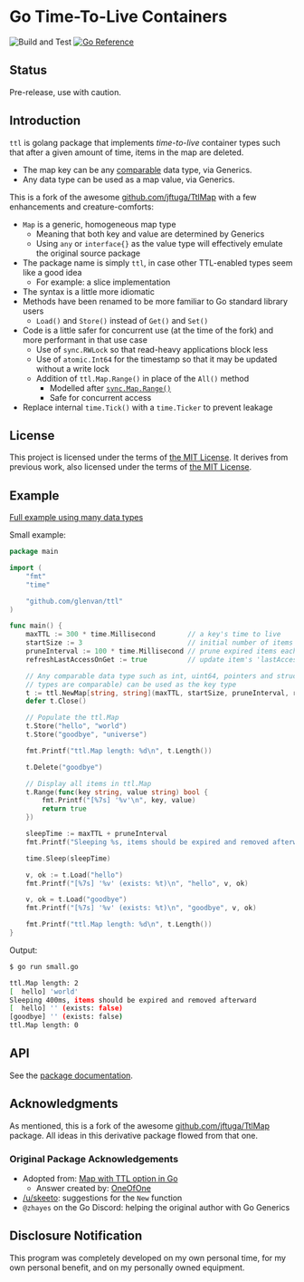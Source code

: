 # Go Time-To-Live Containers

![Build and Test](https://github.com/glenan/ttl/actions/workflows/go.yml/badge.svg)
[![Go Reference](https://pkg.go.dev/badge/github.com/glenvan/ttl.svg)](https://pkg.go.dev/github.com/glenvan/ttl)

## Status

Pre-release, use with caution.

## Introduction

`ttl` is golang package that implements *time-to-live* container types such that after a given
amount of time, items in the map are deleted.

- The map key can be any [comparable](https://go.dev/ref/spec#Comparison_operators) data type, via
  Generics.
- Any data type can be used as a map value, via Generics.

This is a fork of the awesome [github.com/jftuga/TtlMap](https://github.com/jftuga/TtlMap) with a
few enhancements and creature-comforts:

- `Map` is a generic, homogeneous map type
  - Meaning that both key and value are determined by Generics
  - Using `any` or `interface{}` as the value type will effectively emulate the original source
    package
- The package name is simply `ttl`, in case other TTL-enabled types seem like a good idea
  - For example: a slice implementation
- The syntax is a little more idiomatic
- Methods have been renamed to be more familiar to Go standard library users
  - `Load()` and `Store()` instead of `Get()` and `Set()`
- Code is a little safer for concurrent use (at the time of the fork) and more performant in that
  use case
  - Use of `sync.RWLock` so that read-heavy applications block less
  - Use of `atomic.Int64` for the timestamp so that it may be updated without a write lock
  - Addition of `ttl.Map.Range()` in place of the `All()` method
    - Modelled after [`sync.Map.Range()`](https://pkg.go.dev/sync@go1.21.4#Map.Range)
    - Safe for concurrent access
- Replace internal `time.Tick()` with a `time.Ticker` to prevent leakage

## License

This project is licensed under the terms of [the MIT License](./LICENSE). It derives from
previous work, also licensed under the terms of [the MIT License](./LICENSE.orig.txt).

## Example

[Full example using many data types](example/example.go)

Small example:

```go
package main

import (
	"fmt"
	"time"

	"github.com/glenvan/ttl"
)

func main() {
	maxTTL := 300 * time.Millisecond        // a key's time to live
	startSize := 3                          // initial number of items in map
	pruneInterval := 100 * time.Millisecond // prune expired items each time pruneInterval elapses
	refreshLastAccessOnGet := true          // update item's 'lastAccessTime' on ttl.Map.Load()

	// Any comparable data type such as int, uint64, pointers and struct types (if all field
	// types are comparable) can be used as the key type
	t := ttl.NewMap[string, string](maxTTL, startSize, pruneInterval, refreshLastAccessOnGet)
	defer t.Close()

	// Populate the ttl.Map
	t.Store("hello", "world")
	t.Store("goodbye", "universe")

	fmt.Printf("ttl.Map length: %d\n", t.Length())

	t.Delete("goodbye")

	// Display all items in ttl.Map
	t.Range(func(key string, value string) bool {
		fmt.Printf("[%7s] '%v'\n", key, value)
		return true
	})

	sleepTime := maxTTL + pruneInterval
	fmt.Printf("Sleeping %s, items should be expired and removed afterward\n", sleepTime)

	time.Sleep(sleepTime)

	v, ok := t.Load("hello")
	fmt.Printf("[%7s] '%v' (exists: %t)\n", "hello", v, ok)

	v, ok = t.Load("goodbye")
	fmt.Printf("[%7s] '%v' (exists: %t)\n", "goodbye", v, ok)

	fmt.Printf("ttl.Map length: %d\n", t.Length())
}
```

Output:

```bash
$ go run small.go

ttl.Map length: 2
[  hello] 'world'
Sleeping 400ms, items should be expired and removed afterward
[  hello] '' (exists: false)
[goodbye] '' (exists: false)
ttl.Map length: 0
```

## API

See the [package documentation](https://pkg.go.dev/github.com/glenvan/ttl).

## Acknowledgments

As mentioned, this is a fork of the awesome
[github.com/jftuga/TtlMap](https://github.com/jftuga/TtlMap) package. All ideas in this derivative
package flowed from that one.

### Original Package Acknowledgements

- Adopted from: [Map with TTL option in Go](https://stackoverflow.com/a/25487392/452281)
  - Answer created by: [OneOfOne](https://stackoverflow.com/users/145587/oneofone)
- [/u/skeeto](https://old.reddit.com/user/skeeto): suggestions for the `New` function
- `@zhayes` on the Go Discord: helping the original author with Go Generics

## Disclosure Notification

This program was completely developed on my own personal time, for my own personal benefit, and on
my personally owned equipment.
